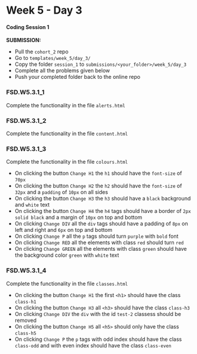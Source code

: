 # Week 5 - Day 3

#### Coding Session 1

**SUBMISSION:**
- Pull the `cohort_2` repo
- Go to `templates/week_5/day_3/` 
- Copy  the folder `session_1`  to `submissions/<your_folder>/week_5/day_3`
- Complete all the problems given below
- Push your completed folder back to the online repo

### FSD.W5.3.1_1

Complete the functionality in the file `alerts.html`

### FSD.W5.3.1_2

Complete the functionality in the file `content.html`

### FSD.W5.3.1_3

Complete the functionality in the file `colours.html`

- On clicking the button `Change H1`  the `h1` should have the `font-size` of `70px`
- On clicking the button `Change H2` the `h2` should have the `font-size` of `32px` and a `padding` of `10px` on all sides
- On clicking the button `Change H3` the `h3` should have a `black` background and `white` text
- On clicking the button `Change H4` the `h4` tags should have a border of `2px solid black` and a margin of `10px` on top and bottom 
- On clicking `Change DIV` all the `div` tags should have a padding of `8px` on left and right and `6px` on top and bottom
- On clicking `Change P` all the `p` tags should turn `purple` with `bold` font
- On clicking `Change RED` all the elements with class `red` should turn `red`
- On clicking `Change GREEN` all the elements with class `green` should have the background color `green` with `white` text

### FSD.W5.3.1_4

Complete the functionality in the file `classes.html`

- On clicking the button `Change H1` the first `<h1>` should have the class `class-h1`
- On clicking the button `Change H3` all `<h3>` should have the class `class-h3`
- On clicking `Change DIV` the `div` with the id `test-2` classess should be removed
- On clicking the button `Change H5`  all `<h5>` should only have the class `class-h5`
- On clicking `Change P` the `p` tags with odd index should have the class `class-odd` and with even index should have the class `class-even`